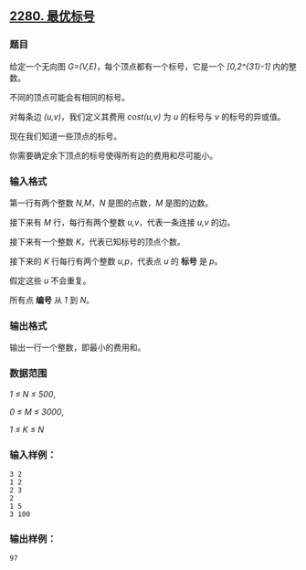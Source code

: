 ## [2280. 最优标号](https://www.acwing.com/problem/content/2282/)

### 题目

给定一个无向图 *G=(V,E)*，每个顶点都有一个标号，它是一个 *[0,2^{31}-1]* 内的整数。

不同的顶点可能会有相同的标号。

对每条边 *(u,v)*，我们定义其费用 *cost(u,v)* 为 *u* 的标号与 *v* 的标号的异或值。

现在我们知道一些顶点的标号。

你需要确定余下顶点的标号使得所有边的费用和尽可能小。

### 输入格式

第一行有两个整数 *N,M*，*N* 是图的点数，*M* 是图的边数。

接下来有 *M* 行，每行有两个整数 *u,v*，代表一条连接 *u,v* 的边。

接下来有一个整数 *K*，代表已知标号的顶点个数。

接下来的 *K* 行每行有两个整数 *u,p*，代表点 *u* 的 **标号** 是 *p*。

假定这些 *u* 不会重复。

所有点 **编号** 从 *1* 到 *N*。

### 输出格式

输出一行一个整数，即最小的费用和。

### 数据范围

*1 ≤ N ≤ 500*,

*0 ≤ M ≤ 3000*,

*1 ≤ K ≤ N*

### 输入样例：

```
3 2
1 2
2 3
2
1 5
3 100
```

### 输出样例：

```
97
```
